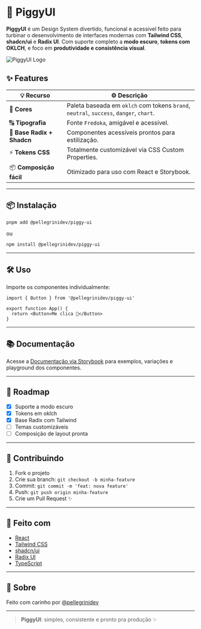 # 🐷 PiggyUI

**PiggyUI** é um Design System divertido, funcional e acessível feito para turbinar o desenvolvimento de interfaces modernas com **Tailwind CSS**, **shadcn/ui** e **Radix UI**. Com suporte completo a **modo escuro**, **tokens com OKLCH**, e foco em **produtividade e consistência visual**.

![PiggyUI Logo](https://raw.githubusercontent.com/seu-usuario/seu-repo/main/public/piggy-ui.svg)

## ✨ Features

| 💡 Recurso        | ⚙️ Descrição |
|-------------------|-------------|
| 🎨 **Cores**       | Paleta baseada em `oklch` com tokens `brand`, `neutral`, `success`, `danger`, `chart`. |
| 🔠 **Tipografia**  | Fonte `Fredoka`, amigável e acessível. |
| 🧩 **Base Radix + Shadcn** | Componentes acessíveis prontos para estilização. |
| ⚡ **Tokens CSS**  | Totalmente customizável via CSS Custom Properties. |
| 📦 **Composição fácil** | Otimizado para uso com React e Storybook. |

---

## 📦 Instalação

```bash
pnpm add @pellegrinidev/piggy-ui
```

ou

```bash
npm install @pellegrinidev/piggy-ui
```

---

## 🛠️ Uso

Importe os componentes individualmente:

```tsx
import { Button } from '@pellegrinidev/piggy-ui'

export function App() {
  return <Button>Me clica 🐷</Button>
}
```

---

## 📚 Documentação

Acesse a [Documentação via Storybook](https://seu-link-do-storybook.vercel.app) para exemplos, variações e playground dos componentes.

---

## 🚀 Roadmap

- [x] Suporte a modo escuro
- [x] Tokens em oklch
- [x] Base Radix com Tailwind
- [ ] Temas customizáveis
- [ ] Composição de layout pronta

---

## 🤝 Contribuindo

1. Fork o projeto
2. Crie sua branch: `git checkout -b minha-feature`
3. Commit: `git commit -m 'feat: nova feature'`
4. Push: `git push origin minha-feature`
5. Crie um Pull Request ✨

---

## 🧠 Feito com

- [React](https://react.dev)
- [Tailwind CSS](https://tailwindcss.com)
- [shadcn/ui](https://ui.shadcn.dev/)
- [Radix UI](https://www.radix-ui.com/)
- [TypeScript](https://www.typescriptlang.org/)

---

## 🐷 Sobre

Feito com carinho por [@pellegrinidev](https://github.com/PellegriniGuilherme)

---

> **PiggyUI**: simples, consistente e pronto pra produção ✨